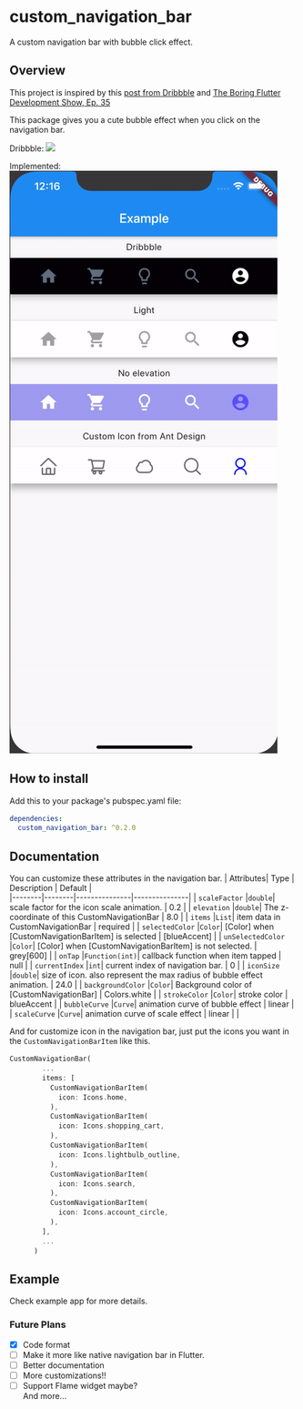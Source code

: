 # custom_navigation_bar

A custom navigation bar with bubble click effect.

## Overview

This project is inspired by this [post from Dribbble](https://dribbble.com/shots/7134849-Simple-Tab-Bar-Animation) and [The Boring Flutter Development Show, Ep. 35](https://www.youtube.com/watch?v=Qk_x9y_wGXQ)

This package gives you a cute bubble effect when you click on the navigation bar.

Dribbble:
<img src="https://cdn.dribbble.com/users/2114584/screenshots/7134849/media/96e4a6002a476bad7bd809ac71e28698.gif">

Implemented:<br>
<img src=screenshot.gif>

## How to install
Add this to your package's pubspec.yaml file:
```yaml
dependencies:
  custom_navigation_bar: ^0.2.0
```
## Documentation
You can customize these attributes in the navigation bar.
| Attributes| Type | Description | Default |  
|--------|--------|---------------|---------------|
| ```scaleFactor``` |```double```| scale factor for the icon scale animation. | 0.2 |
| ```elevation```   |```double```| The z-coordinate of this CustomNavigationBar | 8.0 |
| ```items```   |```List```| item data in CustomNavigationBar  | required |
| ```selectedColor```   |```Color```| [Color] when [CustomNavigationBarItem] is selected  | [blueAccent] |
| ```unSelectedColor```   |```Color```| [Color] when [CustomNavigationBarItem] is not selected.  | grey[600] |
| ```onTap```  |```Function(int)```| callback function when item tapped | null |
| ```currentIndex```  |```int```| current index of navigation bar. | 0 |
| ```iconSize```  |```double```| size of icon. also represent the max radius of bubble effect animation. | 24.0 |
| ```backgroundColor```  |```Color```| Background color of [CustomNavigationBar] | Colors.white |
| ```strokeColor```  |```Color```| stroke color | blueAccent |
| ```bubbleCurve```  |```Curve```| animation curve of bubble effect | linear |
| ```scaleCurve```  |```Curve```| animation curve of scale effect | linear |
|


And for customize icon in the navigation bar, just put the icons you want in the ```CustomNavigationBarItem``` like this.
```dart
CustomNavigationBar(
        ...
        items: [
          CustomNavigationBarItem(
            icon: Icons.home,
          ),
          CustomNavigationBarItem(
            icon: Icons.shopping_cart,
          ),
          CustomNavigationBarItem(
            icon: Icons.lightbulb_outline,
          ),
          CustomNavigationBarItem(
            icon: Icons.search,
          ),
          CustomNavigationBarItem(
            icon: Icons.account_circle,
          ),
        ],
        ...
      )
```

## Example
Check example app for more details.

### Future Plans
- [x] Code format
- [ ] Make it more like native navigation bar in Flutter.
- [ ] Better documentation
- [ ] More customizations!!
- [ ] Support Flame widget maybe?<br>
And more...